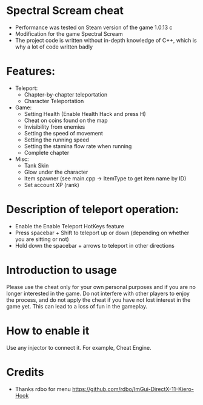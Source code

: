 # Spectral Scream cheat
 + Performance was tested on Steam version of the game 1.0.13 c
 + Modification for the game Spectral Scream
 + The project code is written without in-depth knowledge of C++, which is why a lot of code written badly
# Features:
 + Teleport:
   - Chapter-by-chapter teleportation
   - Character Teleportation
 + Game:
    - Setting Health (Enable Health Hack and press H)
    - Cheat on coins found on the map
    - Invisibility from enemies
    - Setting the speed of movement
    - Setting the running speed
    - Setting the stamina flow rate when running
    - Complete chapter
 + Misc:
    - Tank Skin
    - Glow under the character
    - Item spawner (see main.cpp -> ItemType to get item name by ID)
    - Set account XP (rank)
  
# Description of teleport operation:
 + Enable the Enable Teleport HotKeys feature
 + Press spacebar + Shift to teleport up or down (depending on whether you are sitting or not)
 + Hold down the spacebar + arrows to teleport in other directions

# Introduction to usage
Please use the cheat only for your own personal purposes and if you are no longer interested in the game. Do not interfere with other players to enjoy the process, and do not apply the cheat if you have not lost interest in the game yet. This can lead to a loss of fun in the gameplay.

# How to enable it
Use any injector to connect it. For example, Cheat Engine.

# Credits
 + Thanks rdbo for menu https://github.com/rdbo/ImGui-DirectX-11-Kiero-Hook
